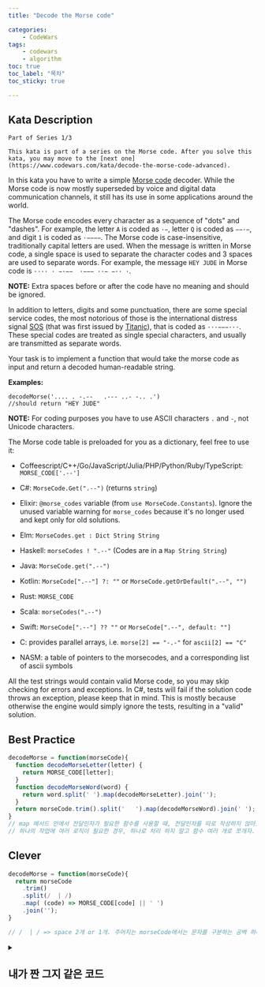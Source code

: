 ```yaml
---
title: "Decode the Morse code"

categories:
    - CodeWars
tags:
    - codewars
    - algorithm
toc: true
toc_label: "목차"
toc_sticky: true

---
```


## Kata Description

```
Part of Series 1/3

This kata is part of a series on the Morse code. After you solve this kata, you may move to the [next one](https://www.codewars.com/kata/decode-the-morse-code-advanced).
```

In this kata you have to write a simple [Morse code](https://en.wikipedia.org/wiki/Morse_code) decoder. While the Morse code is now mostly superseded by voice and digital data communication channels, it still has its use in some applications around the world.

The Morse code encodes every character as a sequence of "dots" and "dashes". For example, the letter `A` is coded as `·−`, letter `Q` is coded as `−−·−`, and digit `1` is coded as `·−−−−`. The Morse code is case-insensitive, traditionally capital letters are used. When the message is written in Morse code, a single space is used to separate the character codes and 3 spaces are used to separate words. For example, the message `HEY JUDE` in Morse code is `···· · −·−−  ·−−− ··− −·· ·`.

**NOTE:** Extra spaces before or after the code have no meaning and should be ignored.

In addition to letters, digits and some punctuation, there are some special service codes, the most notorious of those is the international distress signal [SOS](https://en.wikipedia.org/wiki/SOS) (that was first issued by [Titanic](https://en.wikipedia.org/wiki/RMS_Titanic)), that is coded as `···−−−···`. These special codes are treated as single special characters, and usually are transmitted as separate words.

Your task is to implement a function that would take the morse code as input and return a decoded human-readable string.

**Examples:**

```
decodeMorse('.... . -.--   .--- ..- -.. .')
//should return "HEY JUDE"
```

**NOTE:** For coding purposes you have to use ASCII characters `.` and `-`, not Unicode characters.

The Morse code table is preloaded for you as a dictionary, feel free to use it:

- Coffeescript/C++/Go/JavaScript/Julia/PHP/Python/Ruby/TypeScript: `MORSE_CODE['.--']`
- C#: `MorseCode.Get(".--")` (returns `string`)
- Elixir: `@morse_codes` variable (from `use MorseCode.Constants`). Ignore the unused variable warning for `morse_codes` because it's no longer used and kept only for old solutions.
- Elm: `MorseCodes.get : Dict String String`
- Haskell: `morseCodes ! ".--"` (Codes are in a `Map String String`)
- Java: `MorseCode.get(".--")`
- Kotlin: `MorseCode[".--"] ?: ""` or `MorseCode.getOrDefault(".--", "")`
- Rust: `MORSE_CODE`
- Scala: `morseCodes(".--")`
- Swift: `MorseCode[".--"] ?? ""` or `MorseCode[".--", default: ""]`

- C: provides parallel arrays, i.e. `morse[2] == "-.-"` for `ascii[2] == "C"`

- NASM: a table of pointers to the morsecodes, and a corresponding list of ascii symbols

All the test strings would contain valid Morse code, so you may skip checking for errors and exceptions. In C#, tests will fail if the solution code throws an exception, please keep that in mind. This is mostly because otherwise the engine would simply ignore the tests, resulting in a "valid" solution.

## Best Practice

```javascript
decodeMorse = function(morseCode){
  function decodeMorseLetter(letter) {
    return MORSE_CODE[letter];
  }
  function decodeMorseWord(word) {
    return word.split(' ').map(decodeMorseLetter).join('');
  }
  return morseCode.trim().split('   ').map(decodeMorseWord).join(' ');
}
// map 메서드 안에서 전달인자가 필요한 함수를 사용할 때, 전달인자를 따로 작성하지 않아도 되네.
// 하나의 작업에 여러 로직이 필요한 경우, 하나로 처리 하지 말고 함수 여러 개로 쪼개자. 
```

## Clever

```javascript
decodeMorse = function(morseCode){
  return morseCode
    .trim()
    .split(/  | /)
    .map( (code) => MORSE_CODE[code] || ' ')
    .join('');
}

// /  | / => space 2개 or 1개. 주어지는 morseCode에서는 문자를 구분하는 공백 하나와 단위를 구분하는 공백 3개로 이루어져있는데, space 3개짜리를 2개로 split하게 되면 '' 하나로 분리된다. 이걸 이용해서 5번째 라인의 map 메서드에서 MORSE_CODE[code] || ' ')로 space3개 짜리를 space 1개짜리로 치환하게 되는 것. 처음엔 왜 2개 1개로 쪼갰나 의문이 들었는데, split에 대해서 정확하게 알고 있지 않아서 였다.
```

<details>
    <summary>
        <h2>내가 짠 그지 같은 코드</h2>
    </summary>
    <div markdown="1">
심히 부끄럽지만 남겨놓는다..
<font size="3">
<pre>
decodeMorse = function(morseCode){
  let reg = /^\s{0,}/g
  return morseCode.replace(reg,'').split('   ').map(x => x.split(' ').map(y => MORSE_CODE[y]).join('')).join(' ')
}
==============================================================================
** 처음에 NOTE를 제대로 안보고 처리했다가 예상 : [E, E], 결과 : [ E, E] .... 
** trim()은 앞 뒤만 처리한다... 왜 다 없애는걸로 생각했었을까. 굳이 정규표현식으로 replace를 사용하지 않아도 되었던 것.
** 이 전 kata에서 사람들이 map을 활용하는걸 봐서, 이번 kata에서 가능하다면 map으로 해결해보자 했는데.. 그 목적은 달성..
decodeMorse = function(morseCode){
  return morseCode.trim()
         .split('   ')
         .map(x => x.split(' ')
         .map(y => MORSE_CODE[y])
         .join('')).join(' ')
}
</pre>
</font>
    </div>
</details>







